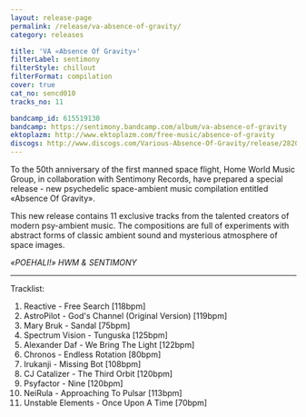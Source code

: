 ```yaml
---
layout: release-page
permalink: /release/va-absence-of-gravity/
category: releases

title: 'VA «Absence Of Gravity»'
filterLabel: sentimony
filterStyle: chillout
filterFormat: compilation
cover: true
cat_no: sencd010
tracks_no: 11

bandcamp_id: 615519130
bandcamp: https://sentimony.bandcamp.com/album/va-absence-of-gravity
ektoplazm: http://www.ektoplazm.com/free-music/absence-of-gravity
discogs: http://www.discogs.com/Various-Absence-Of-Gravity/release/2820972
---
```


To the 50th anniversary of the first manned space flight, Home World Music Group, in collaboration with Sentimony Records, have prepared a special release - new psychedelic space-ambient music compilation entitled «Absence Of Gravity».

This new release contains 11 exclusive tracks from the talented creators of modern psy-ambient music. The compositions are full of experiments with abstract forms of classic ambient sound and mysterious atmosphere of space images.

_«POEHALI!» HWM & SENTIMONY_

---
Tracklist:

01. Reactive - Free Search [118bpm]
02. AstroPilot - God's Channel (Original Version) [119bpm]
03. Mary Bruk - Sandal [75bpm]
04. Spectrum Vision - Tunguska [125bpm]
05. Alexander Daf - We Bring The Light [122bpm]
06. Chronos - Endless Rotation [80bpm]
07. Irukanji - Missing Bot [108bpm]
08. CJ Catalizer - The Third Orbit [120bpm]
09. Psyfactor - Nine [120bpm]
10. NeiRula - Approaching To Pulsar [113bpm]
11. Unstable Elements - Once Upon A Time [70bpm]
